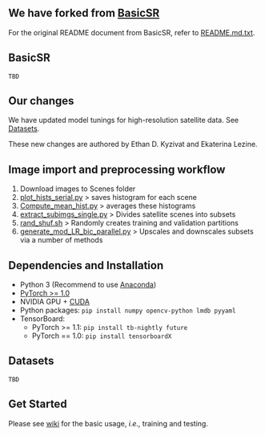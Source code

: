 ## We have forked from [BasicSR](https://github.com/xinntao/BasicSR)

For the original README document from BasicSR, refer to [README.md.txt](./README.md.txt).

## BasicSR

`TBD`

## Our changes

We have updated model tunings for high-resolution satellite data.  See [Datasets](#Datasets).

These new changes are authored by Ethan D. Kyzivat and Ekaterina Lezine.

## Image import and preprocessing workflow

1. Download images to Scenes folder
1. [plot_hists_serial.py](old_BasicSR/codes/utils/plot_hists_serial.py) > saves histogram for each scene
2. [Compute_mean_hist.py](old_BasicSR/codes/utils/Compute_mean_hist.py) > averages these histograms
2. [extract_subimgs_single.py](old_BasicSR/codes/scripts/extract_subimgs_single.py) > Divides satellite scenes into subsets
3. [rand_shuf.sh](old_BasicSR/codes/utils/rand_shuf.sh) > Randomly creates training and validation partitions
4. [generate_mod_LR_bic_parallel.py](old_BasicSR/codes/scripts/generate_mod_LR_bic_parallel.py) > Upscales and downscales subsets via a number of methods

## Dependencies and Installation
- Python 3 (Recommend to use [Anaconda](https://www.anaconda.com/download/#linux))
- [PyTorch >= 1.0](https://pytorch.org/)
- NVIDIA GPU + [CUDA](https://developer.nvidia.com/cuda-downloads)
- Python packages: `pip install numpy opencv-python lmdb pyyaml`
- TensorBoard: 
  - PyTorch >= 1.1: `pip install tb-nightly future`
  - PyTorch == 1.0: `pip install tensorboardX`
  
## Datasets
`TBD`

## Get Started
Please see [wiki](https://github.com/xinntao/BasicSR/wiki/Training-and-Testing) for the basic usage, *i.e.,* training and testing.
